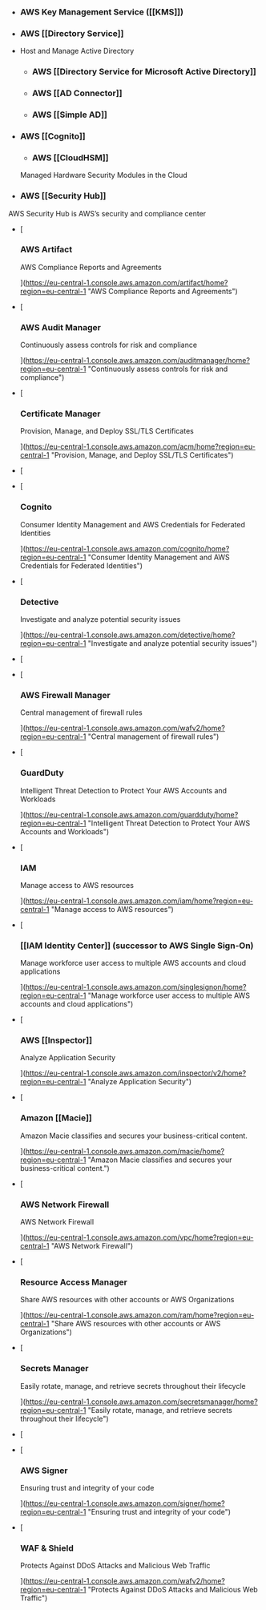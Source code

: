 * ### AWS Key Management Service ([[KMS]])
* ### AWS [[Directory Service]]
* Host and Manage Active Directory
	* ### AWS [[Directory Service for Microsoft Active Directory]]
	* ### AWS [[AD Connector]]
	* ### AWS [[Simple AD]]
* ### AWS [[Cognito]]
   * ### AWS [[CloudHSM]]
    Managed Hardware Security Modules in the Cloud
* ### AWS [[Security Hub]]
AWS Security Hub is AWS’s security and compliance center
-   [
    
    ### AWS Artifact
    
    AWS Compliance Reports and Agreements
    
    ](https://eu-central-1.console.aws.amazon.com/artifact/home?region=eu-central-1 "AWS Compliance Reports and Agreements")
-   [
    
    ### AWS Audit Manager
    
    Continuously assess controls for risk and compliance
    
    ](https://eu-central-1.console.aws.amazon.com/auditmanager/home?region=eu-central-1 "Continuously assess controls for risk and compliance")
-   [
    
    ### Certificate Manager
    
    Provision, Manage, and Deploy SSL/TLS Certificates
    
    ](https://eu-central-1.console.aws.amazon.com/acm/home?region=eu-central-1 "Provision, Manage, and Deploy SSL/TLS Certificates")
-   [
    

-   [
    
    ### Cognito
    
    Consumer Identity Management and AWS Credentials for Federated Identities
    
    ](https://eu-central-1.console.aws.amazon.com/cognito/home?region=eu-central-1 "Consumer Identity Management and AWS Credentials for Federated Identities")
-   [
    
    ### Detective
    
    Investigate and analyze potential security issues
    
    ](https://eu-central-1.console.aws.amazon.com/detective/home?region=eu-central-1 "Investigate and analyze potential security issues")
-   [
    

-   [
    
    ### AWS Firewall Manager
    
    Central management of firewall rules
    
    ](https://eu-central-1.console.aws.amazon.com/wafv2/home?region=eu-central-1 "Central management of firewall rules")
-   [
    
    ### GuardDuty
    
    Intelligent Threat Detection to Protect Your AWS Accounts and Workloads
    
    ](https://eu-central-1.console.aws.amazon.com/guardduty/home?region=eu-central-1 "Intelligent Threat Detection to Protect Your AWS Accounts and Workloads")
-   [
    
    ### IAM
    
    Manage access to AWS resources
    
    ](https://eu-central-1.console.aws.amazon.com/iam/home?region=eu-central-1 "Manage access to AWS resources")
-   [
    
    ### [[IAM Identity Center]] (successor to AWS Single Sign-On)
    
    Manage workforce user access to multiple AWS accounts and cloud applications
    
    ](https://eu-central-1.console.aws.amazon.com/singlesignon/home?region=eu-central-1 "Manage workforce user access to multiple AWS accounts and cloud applications")
-   [
    
    ### AWS [[Inspector]]
    
    Analyze Application Security
    
    ](https://eu-central-1.console.aws.amazon.com/inspector/v2/home?region=eu-central-1 "Analyze Application Security")
-   [
    

    
    ### Amazon [[Macie]]
    
    Amazon Macie classifies and secures your business-critical content.
    
    ](https://eu-central-1.console.aws.amazon.com/macie/home?region=eu-central-1 "Amazon Macie classifies and secures your business-critical content.")
-   [
    
    ### AWS Network Firewall
    
    AWS Network Firewall
    
    ](https://eu-central-1.console.aws.amazon.com/vpc/home?region=eu-central-1 "AWS Network Firewall")
-   [
    
    ### Resource Access Manager
    
    Share AWS resources with other accounts or AWS Organizations
    
    ](https://eu-central-1.console.aws.amazon.com/ram/home?region=eu-central-1 "Share AWS resources with other accounts or AWS Organizations")
-   [
    
    ### Secrets Manager
    
    Easily rotate, manage, and retrieve secrets throughout their lifecycle
    
    ](https://eu-central-1.console.aws.amazon.com/secretsmanager/home?region=eu-central-1 "Easily rotate, manage, and retrieve secrets throughout their lifecycle")
-   [

-   [
    
    ### AWS Signer
    
    Ensuring trust and integrity of your code
    
    ](https://eu-central-1.console.aws.amazon.com/signer/home?region=eu-central-1 "Ensuring trust and integrity of your code")
-   [
    
    ### WAF & Shield
    
    Protects Against DDoS Attacks and Malicious Web Traffic
    
    ](https://eu-central-1.console.aws.amazon.com/wafv2/home?region=eu-central-1 "Protects Against DDoS Attacks and Malicious Web Traffic")